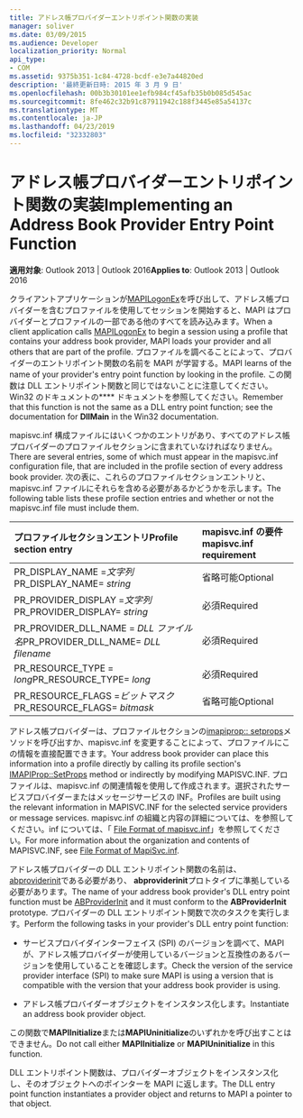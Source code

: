 ```yaml
---
title: アドレス帳プロバイダーエントリポイント関数の実装
manager: soliver
ms.date: 03/09/2015
ms.audience: Developer
localization_priority: Normal
api_type:
- COM
ms.assetid: 9375b351-1c84-4728-bcdf-e3e7a44820ed
description: '最終更新日時: 2015 年 3 月 9 日'
ms.openlocfilehash: 00b3b30101ee1efb984cf45afb35b0b085d545ac
ms.sourcegitcommit: 8fe462c32b91c87911942c188f3445e85a54137c
ms.translationtype: MT
ms.contentlocale: ja-JP
ms.lasthandoff: 04/23/2019
ms.locfileid: "32332803"
---
```

# <a name="implementing-an-address-book-provider-entry-point-function"></a><span data-ttu-id="7bc67-103">アドレス帳プロバイダーエントリポイント関数の実装</span><span class="sxs-lookup"><span data-stu-id="7bc67-103">Implementing an Address Book Provider Entry Point Function</span></span>

  
  
<span data-ttu-id="7bc67-104">**適用対象**: Outlook 2013 | Outlook 2016</span><span class="sxs-lookup"><span data-stu-id="7bc67-104">**Applies to**: Outlook 2013 | Outlook 2016</span></span> 
  
<span data-ttu-id="7bc67-105">クライアントアプリケーションが[MAPILogonEx](mapilogonex.md)を呼び出して、アドレス帳プロバイダーを含むプロファイルを使用してセッションを開始すると、MAPI はプロバイダーとプロファイルの一部である他のすべてを読み込みます。</span><span class="sxs-lookup"><span data-stu-id="7bc67-105">When a client application calls [MAPILogonEx](mapilogonex.md) to begin a session using a profile that contains your address book provider, MAPI loads your provider and all others that are part of the profile.</span></span> <span data-ttu-id="7bc67-106">プロファイルを調べることによって、プロバイダーのエントリポイント関数の名前を MAPI が学習する。</span><span class="sxs-lookup"><span data-stu-id="7bc67-106">MAPI learns of the name of your provider's entry point function by looking in the profile.</span></span> <span data-ttu-id="7bc67-107">この関数は DLL エントリポイント関数と同じではないことに注意してください。Win32 のドキュメントの\*\*\*\* ドキュメントを参照してください。</span><span class="sxs-lookup"><span data-stu-id="7bc67-107">Remember that this function is not the same as a DLL entry point function; see the documentation for **DllMain** in the Win32 documentation.</span></span> 
  
<span data-ttu-id="7bc67-108">mapisvc.inf 構成ファイルにはいくつかのエントリがあり、すべてのアドレス帳プロバイダーのプロファイルセクションに含まれていなければなりません。</span><span class="sxs-lookup"><span data-stu-id="7bc67-108">There are several entries, some of which must appear in the mapisvc.inf configuration file, that are included in the profile section of every address book provider.</span></span> <span data-ttu-id="7bc67-109">次の表に、これらのプロファイルセクションエントリと、mapisvc.inf ファイルにそれらを含める必要があるかどうかを示します。</span><span class="sxs-lookup"><span data-stu-id="7bc67-109">The following table lists these profile section entries and whether or not the mapisvc.inf file must include them.</span></span>
  
|<span data-ttu-id="7bc67-110">**プロファイルセクションエントリ**</span><span class="sxs-lookup"><span data-stu-id="7bc67-110">**Profile section entry**</span></span>|<span data-ttu-id="7bc67-111">**mapisvc.inf の要件**</span><span class="sxs-lookup"><span data-stu-id="7bc67-111">**mapisvc.inf requirement**</span></span>|
|:-----|:-----|
|<span data-ttu-id="7bc67-112">PR_DISPLAY_NAME =_文字列_</span><span class="sxs-lookup"><span data-stu-id="7bc67-112">PR_DISPLAY_NAME= _string_</span></span> <br/> |<span data-ttu-id="7bc67-113">省略可能</span><span class="sxs-lookup"><span data-stu-id="7bc67-113">Optional</span></span>  <br/> |
|<span data-ttu-id="7bc67-114">PR_PROVIDER_DISPLAY =_文字列_</span><span class="sxs-lookup"><span data-stu-id="7bc67-114">PR_PROVIDER_DISPLAY= _string_</span></span> <br/> |<span data-ttu-id="7bc67-115">必須</span><span class="sxs-lookup"><span data-stu-id="7bc67-115">Required</span></span>  <br/> |
|<span data-ttu-id="7bc67-116">PR_PROVIDER_DLL_NAME = _DLL ファイル名_</span><span class="sxs-lookup"><span data-stu-id="7bc67-116">PR_PROVIDER_DLL_NAME= _DLL filename_</span></span> <br/> |<span data-ttu-id="7bc67-117">必須</span><span class="sxs-lookup"><span data-stu-id="7bc67-117">Required</span></span>  <br/> |
|<span data-ttu-id="7bc67-118">PR_RESOURCE_TYPE = _long_</span><span class="sxs-lookup"><span data-stu-id="7bc67-118">PR_RESOURCE_TYPE= _long_</span></span> <br/> |<span data-ttu-id="7bc67-119">必須</span><span class="sxs-lookup"><span data-stu-id="7bc67-119">Required</span></span>  <br/> |
|<span data-ttu-id="7bc67-120">PR_RESOURCE_FLAGS =_ビットマスク_</span><span class="sxs-lookup"><span data-stu-id="7bc67-120">PR_RESOURCE_FLAGS= _bitmask_</span></span> <br/> |<span data-ttu-id="7bc67-121">省略可能</span><span class="sxs-lookup"><span data-stu-id="7bc67-121">Optional</span></span>  <br/> |
   
<span data-ttu-id="7bc67-122">アドレス帳プロバイダーは、プロファイルセクションの[imapiprop:: setprops](imapiprop-setprops.md)メソッドを呼び出すか、mapisvc.inf を変更することによって、プロファイルにこの情報を直接配置できます。</span><span class="sxs-lookup"><span data-stu-id="7bc67-122">Your address book provider can place this information into a profile directly by calling its profile section's [IMAPIProp::SetProps](imapiprop-setprops.md) method or indirectly by modifying MAPISVC.INF.</span></span> <span data-ttu-id="7bc67-123">プロファイルは、mapisvc.inf の関連情報を使用して作成されます。選択されたサービスプロバイダーまたはメッセージサービスの INF。</span><span class="sxs-lookup"><span data-stu-id="7bc67-123">Profiles are built using the relevant information in MAPISVC.INF for the selected service providers or message services.</span></span> <span data-ttu-id="7bc67-124">mapisvc.inf の組織と内容の詳細については、を参照してください。inf については、「 [File Format of mapisvc.inf](file-format-of-mapisvc-inf.md)」を参照してください。</span><span class="sxs-lookup"><span data-stu-id="7bc67-124">For more information about the organization and contents of MAPISVC.INF, see [File Format of MapiSvc.inf](file-format-of-mapisvc-inf.md).</span></span>
  
<span data-ttu-id="7bc67-125">アドレス帳プロバイダーの DLL エントリポイント関数の名前は、 [abproviderinit](abproviderinit.md)である必要があり、 **abproviderinit**プロトタイプに準拠している必要があります。</span><span class="sxs-lookup"><span data-stu-id="7bc67-125">The name of your address book provider's DLL entry point function must be [ABProviderInit](abproviderinit.md) and it must conform to the **ABProviderInit** prototype.</span></span> <span data-ttu-id="7bc67-126">プロバイダーの DLL エントリポイント関数で次のタスクを実行します。</span><span class="sxs-lookup"><span data-stu-id="7bc67-126">Perform the following tasks in your provider's DLL entry point function:</span></span> 
  
- <span data-ttu-id="7bc67-127">サービスプロバイダインターフェイス (SPI) のバージョンを調べて、MAPI が、アドレス帳プロバイダーが使用しているバージョンと互換性のあるバージョンを使用していることを確認します。</span><span class="sxs-lookup"><span data-stu-id="7bc67-127">Check the version of the service provider interface (SPI) to make sure MAPI is using a version that is compatible with the version that your address book provider is using.</span></span>
    
- <span data-ttu-id="7bc67-128">アドレス帳プロバイダーオブジェクトをインスタンス化します。</span><span class="sxs-lookup"><span data-stu-id="7bc67-128">Instantiate an address book provider object.</span></span>
    
<span data-ttu-id="7bc67-129">この関数で**MAPIInitialize**または**MAPIUninitialize**のいずれかを呼び出すことはできません。</span><span class="sxs-lookup"><span data-stu-id="7bc67-129">Do not call either **MAPIInitialize** or **MAPIUninitialize** in this function.</span></span> 
  
<span data-ttu-id="7bc67-130">DLL エントリポイント関数は、プロバイダーオブジェクトをインスタンス化し、そのオブジェクトへのポインターを MAPI に返します。</span><span class="sxs-lookup"><span data-stu-id="7bc67-130">The DLL entry point function instantiates a provider object and returns to MAPI a pointer to that object.</span></span> 
  

